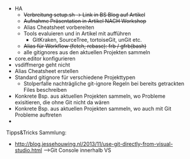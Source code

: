- HA
  - ~~Verbreitung setup.sh -> Link in BS Blog auf Artikel~~
  - ~~Aufnahme Präsentation in Artikel NACH Workshop~~
  - Alias Cheatsheet vorbereiten
  - Tools evaluieren und in Artikel mit aufführen
    - GitKraken, SourceTree, tortoiseGit, unGit etc.
  - ~~Alias für Workflow (fetch, rebase): frb / gfrb(bash)~~
  - alle gitignores aus den aktuellen Projekten sammeln
- core.editor konfigurieren
- vsdiffmerge geht nicht
- Alias Cheatsheet erstellen
- Standard gitignore für verschiedene Projekttypen
    - Stolperfalle nachträgliche git-ignore Regeln bei bereits getrackten Files beschreiben
- Konkrete Bsp. aus aktuellen Projekten sammeln, wo Probleme exisitieren, die ohne Git nicht da wären
- Konkrete Bsp. aus aktuellen Projekten sammeln, wo auch mit Git Probleme auftreten
- 

Tipps&Tricks Sammlung:
- http://blog.jessehouwing.nl/2013/11/use-git-directly-from-visual-studio.html -->Git Console innerhalb VS
